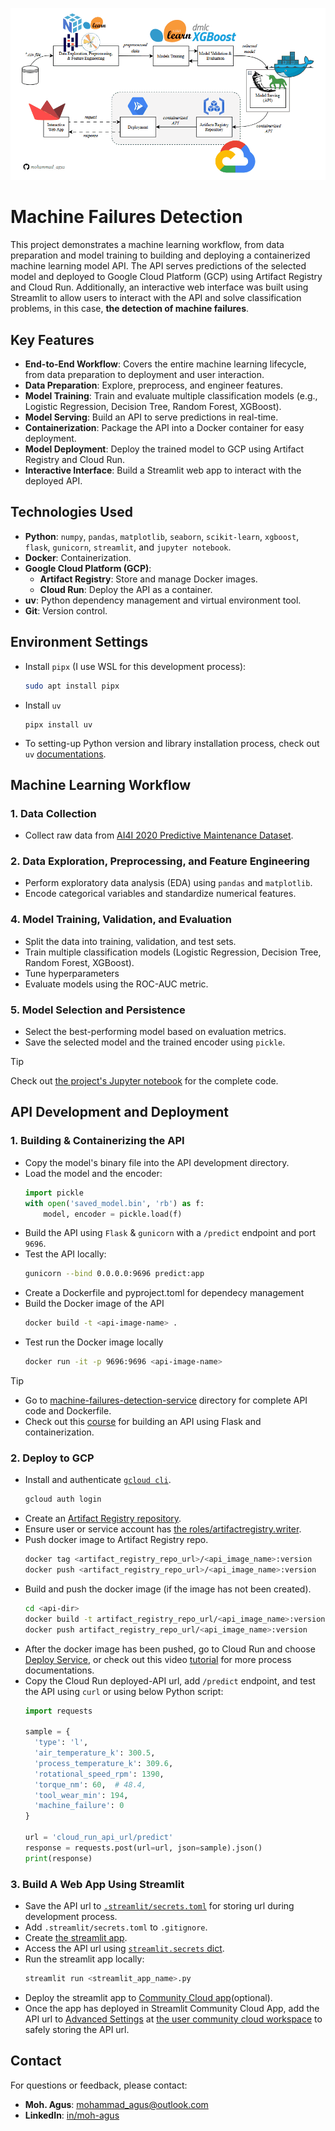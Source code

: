 ![Workflow](https://github.com/mohammad-agus/machine-failures-detection/blob/master/images/workflow.gif?raw=true)

# Machine Failures Detection
This project demonstrates a machine learning workflow, from data preparation and model training to building and deploying a containerized machine learning model API. The API serves predictions of the selected model and deployed to Google Cloud Platform (GCP) using Artifact Registry and Cloud Run. Additionally, an interactive web interface was built using Streamlit to allow users to interact with the API and solve classification problems, in this case, **the detection of machine failures**.

## **Key Features**
- **End-to-End Workflow**: Covers the entire machine learning lifecycle, from data preparation to deployment and user interaction.
- **Data Preparation**: Explore, preprocess, and engineer features.
- **Model Training**: Train and evaluate multiple classification models (e.g., Logistic Regression, Decision Tree, Random Forest, XGBoost).
- **Model Serving**: Build an API to serve predictions in real-time.
- **Containerization**: Package the API into a Docker container for easy deployment.
- **Model Deployment**: Deploy the trained model to GCP using Artifact Registry and Cloud Run.
- **Interactive Interface**: Build a Streamlit web app to interact with the deployed API.

## **Technologies Used**
- **Python**: `numpy`, `pandas`, `matplotlib`, `seaborn`, `scikit-learn`, `xgboost`, `flask`, `gunicorn`, `streamlit`, and `jupyter notebook`.
- **Docker**: Containerization.
- **Google Cloud Platform (GCP)**:
  - **Artifact Registry**: Store and manage Docker images.
  - **Cloud Run**: Deploy the API as a container.
- **uv**: Python dependency management and virtual environment tool.
- **Git**: Version control.

## **Environment Settings**
- Install `pipx` (I use WSL for this development process):
  ```bash
  sudo apt install pipx
  ```
- Install `uv`
  ```
  pipx install uv
  ```
- To setting-up Python version and library installation process, check out `uv` [documentations](https://docs.astral.sh/uv/).

## **Machine Learning Workflow**

### **1. Data Collection**
- Collect raw data from [AI4I 2020 Predictive Maintenance Dataset](https://archive.ics.uci.edu/dataset/601/ai4i+2020+predictive+maintenance+dataset).

### **2. Data Exploration, Preprocessing, and Feature Engineering**
- Perform exploratory data analysis (EDA) using `pandas` and `matplotlib`.
- Encode categorical variables and standardize numerical features.

### **4. Model Training, Validation, and Evaluation**
- Split the data into training, validation, and test sets.
- Train multiple classification models (Logistic Regression, Decision Tree, Random Forest, XGBoost).
- Tune hyperparameters
- Evaluate models using the ROC-AUC metric.

### **5. Model Selection and Persistence**
- Select the best-performing model based on evaluation metrics.
- Save the selected model and the trained encoder using `pickle`.

> [!Tip]
> Check out [the project's Jupyter notebook](https://github.com/mohammad-agus/machine-failures-detection/blob/master/project_notebook.ipynb) for the complete code.


## **API Development and Deployment**

### **1. Building & Containerizing the API**
- Copy the model's binary file into the API development directory.
- Load the model and the encoder:
  ```python
  import pickle
  with open('saved_model.bin', 'rb') as f:
      model, encoder = pickle.load(f)
  ```
- Build the API using `Flask` & `gunicorn` with a `/predict` endpoint and port `9696`.
- Test the API locally:
  ```bash
  gunicorn --bind 0.0.0.0:9696 predict:app
  ```
- Create a Dockerfile and pyproject.toml for dependecy management
- Build the Docker image of the API
  ```bash
  docker build -t <api-image-name> .
  ```
- Test run the Docker image locally
  ```bash
  docker run -it -p 9696:9696 <api-image-name>
  ```
> [!Tip]
> - Go to [machine-failures-detection-service](https://github.com/mohammad-agus/machine-failures-detection/tree/master/machine-failures-detection-service) directory for complete API code and Dockerfile.
> - Check out this [course](https://github.com/DataTalksClub/machine-learning-zoomcamp/tree/master/05-deployment) for building an API using Flask and containerization.

### **2. Deploy to GCP**
- Install and authenticate [`gcloud cli`](https://cloud.google.com/sdk/docs/install-sdk).
  ```bash
  gcloud auth login
  ```
- Create an [Artifact Registry repository](https://cloud.google.com/artifact-registry/docs).
- Ensure user or service account has [the roles/artifactregistry.writer](https://cloud.google.com/iam/docs/understanding-roles).
- Push docker image to Artifact Registry repo.
  ```bash
  docker tag <artifact_registry_repo_url>/<api_image_name>:version
  docker push <artifact_registry_repo_url>/<api_image_name>:version
  ```
- Build and push the docker image (if the image has not been created).
  ```bash
  cd <api-dir>
  docker build -t artifact_registry_repo_url/<api_image_name>:version .
  docker push artifact_registry_repo_url/<api_image_name>:version
  ```
- After the docker image has been pushed, go to Cloud Run and choose [Deploy Service](https://cloud.google.com/artifact-registry/docs/integrate-cloud-run), or check out this video [tutorial](https://www.youtube.com/watch?v=cw34KMPSt4k&t=270s) for more process documentations.
- Copy the Cloud Run deployed-API url, add `/predict` endpoint, and test the API using `curl` or using below Python script:
  ```python
  import requests

  sample = {
    'type': 'l',
    'air_temperature_k': 300.5,
    'process_temperature_k': 309.6,
    'rotational_speed_rpm': 1390,
    'torque_nm': 60,  # 48.4,
    'tool_wear_min': 194,
    'machine_failure': 0
  }

  url = 'cloud_run_api_url/predict'
  response = requests.post(url=url, json=sample).json()
  print(response)
  ```

### **3. Build A Web App Using Streamlit**
- Save the API url to [`.streamlit/secrets.toml`](https://docs.streamlit.io/develop/concepts/connections/secrets-management) for storing url during development process.
- Add `.streamlit/secrets.toml` to `.gitignore`.
- Create [the streamlit app](https://github.com/mohammad-agus/machine-failures-detection/blob/master/streamlit_app.py).
- Access the API url using [`streamlit.secrets` dict](https://docs.streamlit.io/develop/concepts/connections/secrets-management).
- Run the streamlit app locally:
  ```bash
  streamlit run <streamlit_app_name>.py
  ```
- Deploy the streamlit app to [Community Cloud app](https://share.streamlit.io/)(optional).
- Once the app has deployed in Streamlit Community Cloud App, add the API url to [Advanced Settings](https://docs.streamlit.io/deploy/streamlit-community-cloud/deploy-your-app/secrets-management) at [the user community cloud workspace](https://share.streamlit.io/) to safely storing the API url.


## **Contact**
For questions or feedback, please contact:
- **Moh. Agus**: mohammad_agus@outlook.com
- **LinkedIn**: [in/moh-agus](https://www.linkedin.com/in/moh-agus/)
